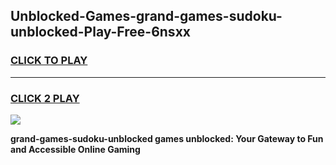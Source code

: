 
## Unblocked-Games-grand-games-sudoku-unblocked-Play-Free-6nsxx
<h3>
<a href="https://premium76.site?title=grand-games-sudoku-unblocked&ref=24M">CLICK TO PLAY</a></h3>
<hr>

<h3>
<a href="https://premium76.site?title=grand-games-sudoku-unblocked&ref=24M">CLICK 2 PLAY</a>
  
</h3>

<a href="https://premium76.site?title=grand-games-sudoku-unblocked&ref=24M"><img src="https://clearcache.store/games.png"></a>


**grand-games-sudoku-unblocked games unblocked: Your Gateway to Fun and Accessible Online Gaming**
